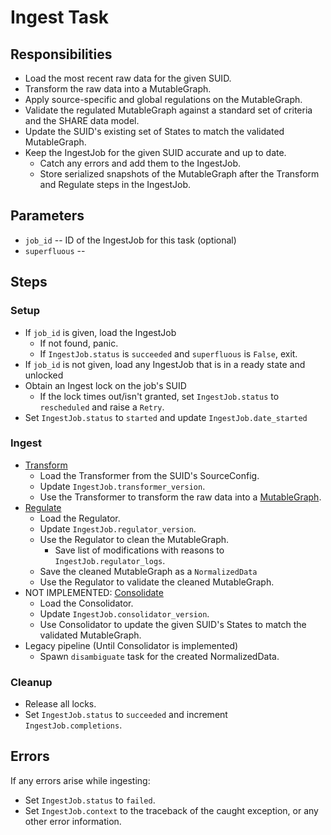 # Ingest Task

## Responsibilities
* Load the most recent raw data for the given SUID.
* Transform the raw data into a MutableGraph.
* Apply source-specific and global regulations on the MutableGraph.
* Validate the regulated MutableGraph against a standard set of criteria and the SHARE data model.
* Update the SUID's existing set of States to match the validated MutableGraph.
* Keep the IngestJob for the given SUID accurate and up to date.
  * Catch any errors and add them to the IngestJob.
  * Store serialized snapshots of the MutableGraph after the Transform and Regulate steps in the IngestJob.


## Parameters
* `job_id` -- ID of the IngestJob for this task (optional)
* `superfluous` --


## Steps

### Setup
* If `job_id` is given, load the IngestJob
  * If not found, panic.
  * If `IngestJob.status` is `succeeded` and `superfluous` is `False`, exit.
* If `job_id` is not given, load any IngestJob that is in a ready state and unlocked
* Obtain an Ingest lock on the job's SUID
  * If the lock times out/isn't granted, set `IngestJob.status` to `rescheduled` and raise a `Retry`.
* Set `IngestJob.status` to `started` and update `IngestJob.date_started`


### Ingest
* [Transform](../ingest/Transformer.md)
  * Load the Transformer from the SUID's SourceConfig.
  * Update `IngestJob.transformer_version`.
  * Use the Transformer to transform the raw data into a [MutableGraph](../ingest/Graph.md).
* [Regulate](../ingest/Regulator.md)
  * Load the Regulator.
  * Update `IngestJob.regulator_version`.
  * Use the Regulator to clean the MutableGraph.
    * Save list of modifications with reasons to `IngestJob.regulator_logs`.
  * Save the cleaned MutableGraph as a `NormalizedData`
  * Use the Regulator to validate the cleaned MutableGraph.
* NOT IMPLEMENTED: [Consolidate](../ingest/Consolidator.md)
  * Load the Consolidator.
  * Update `IngestJob.consolidator_version`.
  * Use Consolidator to update the given SUID's States to match the validated MutableGraph.
* Legacy pipeline (Until Consolidator is implemented)
  * Spawn `disambiguate` task for the created NormalizedData.


### Cleanup
* Release all locks.
* Set `IngestJob.status` to `succeeded` and increment `IngestJob.completions`.


## Errors
If any errors arise while ingesting:
* Set `IngestJob.status` to `failed`.
* Set `IngestJob.context` to the traceback of the caught exception, or any other error information.
